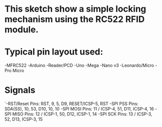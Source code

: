 # This sketch show a simple locking mechanism using the RC522 RFID module.

# Typical pin layout used: 
-MFRC522
-Arduino
-Reader/PCD
-Uno
-Mega
-Nano v3
-Leonardo/Micro
-Pro Micro

# Signals
`-RST/Reset
Pins: RST, 9, 5, D9, RESET/ICSP-5, RST
-SPI PSS
Pins: SDA(SS), 10, 53, D10, 10, 10
-SPI MOSI
Pins: 11 / ICSP-4, 51, D11, ICSP-4, 16
-SPI MISO
Pins: 12 / ICSP-1, 50, D12, ICSP-1, 14
-SPI SCK
Pins: 13 / ICSP-3, 52, D13, ICSP-3, 15

